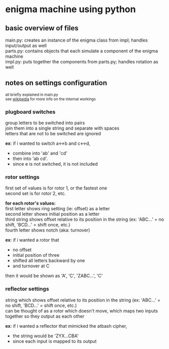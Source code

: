 # enigma machine using python

## basic overview of files
main.py: creates an instance of the enigma class from impl; handles input/output as well\
parts.py: contains objects that each simulate a component of the enigma machine\
impl.py: puts together the components from parts.py; handles rotation as well

## notes on settings configuration
<sub>all briefly explained in main.py</sub>\
<sub>see <a href='https://en.wikipedia.org/wiki/Enigma_machine'>wikipedia</a> for more info on the internal workings</sub>

### plugboard switches
group letters to be switched into pairs\
join them into a single string and separate with spaces\
letters that are not to be switched are ignored

**ex**: if i wanted to switch a<->b and c<->d,
* combine into 'ab' and 'cd'
* then into 'ab cd'.
* since e is not switched, it is not included

### rotor settings
first set of values is for rotor 1, or the fastest one\
second set is for rotor 2, etc.

**for each rotor's values:**\
first letter shows ring setting (ie: offset) as a letter\
second letter shows initial position as a letter\
third string shows offset relative to its position in the string (ex: 'ABC...' = no shift, 'BCD...' = shift once, etc.)\
fourth letter shows notch (aka: turnover)

**ex**: if i wanted a rotor that
* no offset
* initial position of three
* shifted all letters backward by one
* and turnover at C

then it would be shown as 'A', 'C', 'ZABC...', 'C'

### reflector settings
string which shows offset relative to its position in the string (ex: 'ABC...' = no shift, 'BCD...' = shift once, etc.)\
can be thought of as a rotor which doesn't move, which maps two inputs together so they output as each other

**ex**: if i wanted a reflector that mimicked the atbash cipher,
* the string would be 'ZYX...CBA'
* since each input is mapped to its output

## 
